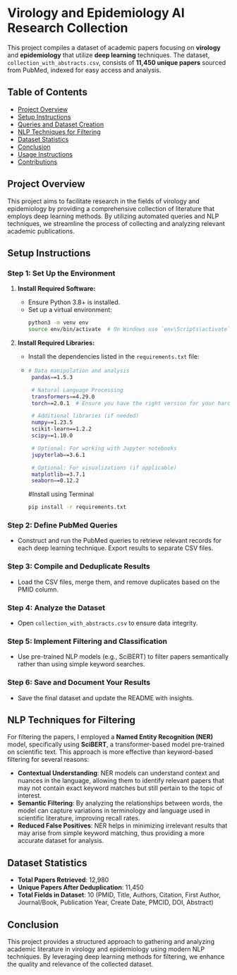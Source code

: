 # Virology and Epidemiology AI Research Collection

This project compiles a dataset of academic papers focusing on **virology** and **epidemiology** that utilize **deep learning** techniques. The dataset, `collection_with_abstracts.csv`, consists of **11,450 unique papers** sourced from PubMed, indexed for easy access and analysis.

## Table of Contents
- [Project Overview](#project-overview)
- [Setup Instructions](#setup-instructions)
- [Queries and Dataset Creation](#queries-and-dataset-creation)
- [NLP Techniques for Filtering](#nlp-techniques-for-filtering)
- [Dataset Statistics](#dataset-statistics)
- [Conclusion](#conclusion)
- [Usage Instructions](#usage-instructions)
- [Contributions](#contributions)

## Project Overview
This project aims to facilitate research in the fields of virology and epidemiology by providing a comprehensive collection of literature that employs deep learning methods. By utilizing automated queries and NLP techniques, we streamline the process of collecting and analyzing relevant academic publications.

## Setup Instructions
### Step 1: Set Up the Environment
1. **Install Required Software:**
   - Ensure Python 3.8+ is installed.
   - Set up a virtual environment:
     ```bash
     python3 -m venv env
     source env/bin/activate  # On Windows use `env\Scripts\activate`
     ```

2. **Install Required Libraries:**
   - Install the dependencies listed in the `requirements.txt` file:
   - ```bash
     # Data manipulation and analysis
      pandas==1.5.3

      # Natural Language Processing
      transformers==4.29.0
      torch==2.0.1  # Ensure you have the right version for your hardware

      # Additional libraries (if needed)
      numpy==1.23.5
      scikit-learn==1.2.2
      scipy==1.10.0

      # Optional: For working with Jupyter notebooks
      jupyterlab==3.6.1

      # Optional: For visualizations (if applicable)
      matplotlib==3.7.1
      seaborn==0.12.2

     ```
     #Install using Terminal
     ```bash
     pip install -r requirements.txt
     ```

### Step 2: Define PubMed Queries
- Construct and run the PubMed queries to retrieve relevant records for each deep learning technique. Export results to separate CSV files.

### Step 3: Compile and Deduplicate Results
- Load the CSV files, merge them, and remove duplicates based on the PMID column.

### Step 4: Analyze the Dataset
- Open `collection_with_abstracts.csv` to ensure data integrity.

### Step 5: Implement Filtering and Classification
- Use pre-trained NLP models (e.g., SciBERT) to filter papers semantically rather than using simple keyword searches.

### Step 6: Save and Document Your Results
- Save the final dataset and update the README with insights.

## NLP Techniques for Filtering
For filtering the papers, I employed a **Named Entity Recognition (NER)** model, specifically using **SciBERT**, a transformer-based model pre-trained on scientific text. This approach is more effective than keyword-based filtering for several reasons:

- **Contextual Understanding**: NER models can understand context and nuances in the language, allowing them to identify relevant papers that may not contain exact keyword matches but still pertain to the topic of interest.
- **Semantic Filtering**: By analyzing the relationships between words, the model can capture variations in terminology and language used in scientific literature, improving recall rates.
- **Reduced False Positives**: NER helps in minimizing irrelevant results that may arise from simple keyword matching, thus providing a more accurate dataset for analysis.

## Dataset Statistics
- **Total Papers Retrieved**: 12,980
- **Unique Papers After Deduplication**: 11,450
- **Total Fields in Dataset**: 10 (PMID, Title, Authors, Citation, First Author, Journal/Book, Publication Year, Create Date, PMCID, DOI, Abstract)

## Conclusion
This project provides a structured approach to gathering and analyzing academic literature in virology and epidemiology using modern NLP techniques. By leveraging deep learning methods for filtering, we enhance the quality and relevance of the collected dataset.

